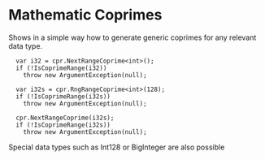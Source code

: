 # Mathematic Coprimes

Shows in a simple way how to generate generic coprimes for any relevant data type.

      var i32 = cpr.NextRangeCoprime<int>();
      if (!IsCoprimeRange(i32))
        throw new ArgumentException(null);

      var i32s = cpr.RngRangeCoprime<int>(128);
      if (!IsCoprimeRange(i32s))
        throw new ArgumentException(null);

      cpr.NextRangeCoprime(i32s);
      if (!IsCoprimeRange(i32s))
        throw new ArgumentException(null);

Special data types such as Int128 or BigInteger are also possible

